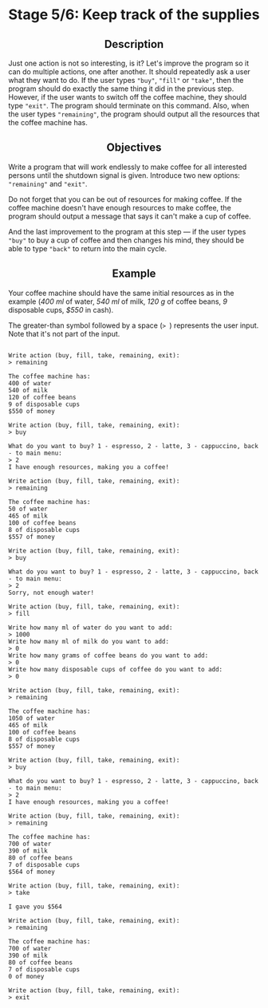 <h1>Stage 5/6: Keep track of the supplies</h1>

<h2 style="text-align: center;">Description</h2>

<p>Just one action is not so interesting, is it? Let's improve the program so it can do multiple actions, one after another. It should repeatedly ask a user what they want to do. If the user types <code class="java">"buy"</code>, <code class="java">"fill"</code> or <code class="java">"take"</code>, then the program should do exactly the same thing it did in the previous step. However, if the user wants to switch off the coffee machine, they should type <code class="java">"exit"</code>. The program should terminate on this command. Also, when the user types <code class="java">"remaining"</code>, the program should output all the resources that the coffee machine has.</p>

<h2 style="text-align: center;">Objectives</h2>

<p>Write a program that will work endlessly to make coffee for all interested persons until the shutdown signal is given. Introduce two new options: <code class="java">"remaining"</code> and <code class="java">"exit"</code>.</p>

<p>Do not forget that you can be out of resources for making coffee. If the coffee machine doesn't have enough resources to make coffee, the program should output a message that says it can't make a cup of coffee.</p>

<p>And the last improvement to the program at this step — if the user types <code class="java">"buy"</code> to buy a cup of coffee and then changes his mind, they should be able to type <code class="java">"back"</code> to return into the main cycle.</p>

<h2 style="text-align: center;">Example</h2>

<p>Your coffee machine should have the same initial resources as in the example (<em>400 ml</em> of water, <em>540 ml</em> of milk, <em>120 g</em> of coffee beans, <em>9</em> disposable cups, <em>$550</em> in cash).</p>

<p>The greater-than symbol followed by a space (<code class="java">&gt; </code>) represents the user input. Note that it's not part of the input.</p>

<pre><code class="language-no-highlight">
Write action (buy, fill, take, remaining, exit):
&gt; remaining

The coffee machine has:
400 of water
540 of milk
120 of coffee beans
9 of disposable cups
$550 of money

Write action (buy, fill, take, remaining, exit):
&gt; buy

What do you want to buy? 1 - espresso, 2 - latte, 3 - cappuccino, back - to main menu:
&gt; 2
I have enough resources, making you a coffee!

Write action (buy, fill, take, remaining, exit):
&gt; remaining

The coffee machine has:
50 of water
465 of milk
100 of coffee beans
8 of disposable cups
$557 of money

Write action (buy, fill, take, remaining, exit):
&gt; buy

What do you want to buy? 1 - espresso, 2 - latte, 3 - cappuccino, back - to main menu:
&gt; 2
Sorry, not enough water!

Write action (buy, fill, take, remaining, exit):
&gt; fill

Write how many ml of water do you want to add:
&gt; 1000
Write how many ml of milk do you want to add:
&gt; 0
Write how many grams of coffee beans do you want to add:
&gt; 0
Write how many disposable cups of coffee do you want to add:
&gt; 0

Write action (buy, fill, take, remaining, exit):
&gt; remaining

The coffee machine has:
1050 of water
465 of milk
100 of coffee beans
8 of disposable cups
$557 of money

Write action (buy, fill, take, remaining, exit):
&gt; buy

What do you want to buy? 1 - espresso, 2 - latte, 3 - cappuccino, back - to main menu:
&gt; 2
I have enough resources, making you a coffee!

Write action (buy, fill, take, remaining, exit):
&gt; remaining

The coffee machine has:
700 of water
390 of milk
80 of coffee beans
7 of disposable cups
$564 of money

Write action (buy, fill, take, remaining, exit):
&gt; take

I gave you $564

Write action (buy, fill, take, remaining, exit):
&gt; remaining

The coffee machine has:
700 of water
390 of milk
80 of coffee beans
7 of disposable cups
0 of money

Write action (buy, fill, take, remaining, exit):
&gt; exit</code></pre>
